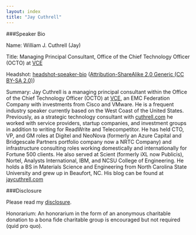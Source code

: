```yaml
---
layout: index
title: "Jay Cuthrell"
---
```

###Speaker Bio 

Name: William J. Cuthrell (Jay)

Title: Managing Principal Consultant, Office of the Chief Technology Officer (OCTO) at [VCE](http://www.vce.com)

Headshot: <a href="http://www.flickr.com/photos/jcuthrell/5928931045/">headshot-speaker-bio</a> (<a href="http://creativecommons.org/licenses/by-sa/2.0/" >Attribution-ShareAlike 2.0 Generic (CC BY-SA 2.0)</a>)

Summary: Jay Cuthrell is a managing principal consultant within the Office of the Chief Technology Officer (OCTO) at <a href="http://vce.com">VCE</a>, an EMC Federation Company with investments from Cisco and VMware. He is a frequent industry speaker currently based on the West Coast of the United States. Previously, as a strategic technology consultant with <a href="http://cuthrell.com">cuthrell.com</a> he worked with service providers, startup companies, and investment groups in addition to writing for ReadWrite and Telecompetitor. He has held CTO, VP, and GM roles at Digitel and NeoNova (formerly an Azure Capital and Bridgescale Partners portfolio company now a NRTC Company) and infrastructure consulting roles working domestically and internationally for Fortune 500 clients. He also served at Scient (formerly iXL now Publicis), Nortel, Analysts International, IBM, and NCSU College of Engineering. He holds a BS in Materials Science and Engineering from North Carolina State University and grew up in Beaufort, NC. His blog can be found at <a href="http://jaycuthrell.com">jaycuthrell.com</a>

###Disclosure

Please read my <a href="http://jaycuthrell.com/disclosure/">disclosure</a>.

Honorarium: An honorarium in the form of an anonymous charitable donation to a bona fide charitable group is encouraged but not required (quid pro quo).
